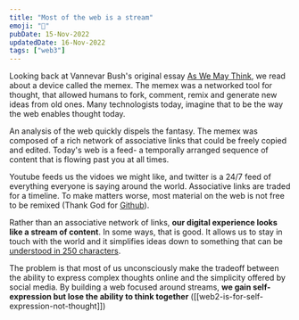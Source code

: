 ```yaml
---
title: "Most of the web is a stream"
emoji: "🚰"
pubDate: 15-Nov-2022
updatedDate: 16-Nov-2022
tags: ["web3"]
---
```


Looking back at Vannevar Bush's original essay [As We May Think](https://en.wikipedia.org/wiki/As_We_May_Think), we read about a device called the memex. The memex was a networked tool for thought, that allowed humans to fork, comment, remix and generate new ideas from old ones. Many technologists today, imagine that to be the way the web enables thought today.

An analysis of the web quickly dispels the fantasy. The memex was composed of a rich network of associative links that could be freely copied and edited. Today's web is a feed- a temporally arranged sequence of content that is flowing past you at all times.

Youtube feeds us the vidoes we might like, and twitter is a 24/7 feed of everything everyone is saying around the world. Associative links are traded for a timeline. To make matters worse, most material on the web is not free to be remixed (Thank God for [Github](https://github.com)).


Rather than an associative network of links, **our digital experience looks like a stream of content**. In some ways, that is good. It allows us to stay in touch with the world and it simplifies ideas down to something that can be [understood in 250 characters](https://twitter.com). 

The problem is that most of us unconsciously make the tradeoff between the ability to express complex thoughts online and the simplicity offered by social media. By building a web focused around streams, **we gain self-expression but lose the ability to think together** ([[web2-is-for-self-expression-not-thought]])